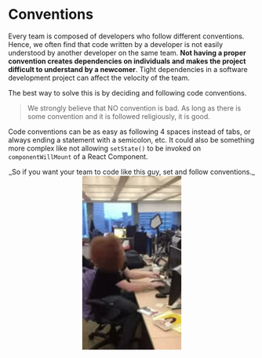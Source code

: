 # Conventions

Every team is composed of developers who follow different conventions. Hence, we often find that code written by a developer is not easily understood by another developer on the same team. **Not having a proper convention creates dependencies on individuals and makes the project difficult to understand by a newcomer**. Tight dependencies in a software development project can affect the velocity of the team.

The best way to solve this is by deciding and following code conventions.

> We strongly believe that NO convention is bad.
> As long as there is some convention and it is followed religiously, it is good.

Code conventions can be as easy as following 4 spaces instead of tabs, or always ending a statement with a semicolon, etc. It could also be something more complex like not allowing `setState()` to be invoked on `componentWillMount` of a React Component.

<center>_So if you want your team to code like this guy, set and follow conventions._<center/>
<div style="text-align:center">
  <img src="/assets/images/6/6.0/convention.gif" style="width: 40%;display:inline-block;vertical-align: middle;margin:0" hspace="40">
</div>
<br>
